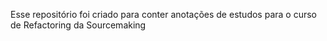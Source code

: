 Esse repositório foi criado para conter anotações de estudos para o curso de Refactoring da Sourcemaking